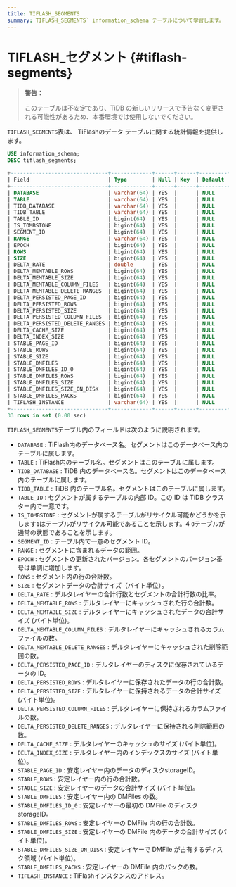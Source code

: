 ```yaml
---
title: TIFLASH_SEGMENTS
summary: TIFLASH_SEGMENTS` information_schema テーブルについて学習します。
---
```


# TIFLASH_セグメント {#tiflash-segments}

> **警告：**
>
> このテーブルは不安定であり、TiDB の新しいリリースで予告なく変更される可能性があるため、本番環境では使用しないでください。

`TIFLASH_SEGMENTS`表は、 TiFlashのデータ テーブルに関する統計情報を提供します。

```sql
USE information_schema;
DESC tiflash_segments;
```

```sql
+-------------------------------+-------------+------+------+---------+-------+
| Field                         | Type        | Null | Key  | Default | Extra |
+-------------------------------+-------------+------+------+---------+-------+
| DATABASE                      | varchar(64) | YES  |      | NULL    |       |
| TABLE                         | varchar(64) | YES  |      | NULL    |       |
| TIDB_DATABASE                 | varchar(64) | YES  |      | NULL    |       |
| TIDB_TABLE                    | varchar(64) | YES  |      | NULL    |       |
| TABLE_ID                      | bigint(64)  | YES  |      | NULL    |       |
| IS_TOMBSTONE                  | bigint(64)  | YES  |      | NULL    |       |
| SEGMENT_ID                    | bigint(64)  | YES  |      | NULL    |       |
| RANGE                         | varchar(64) | YES  |      | NULL    |       |
| EPOCH                         | bigint(64)  | YES  |      | NULL    |       |
| ROWS                          | bigint(64)  | YES  |      | NULL    |       |
| SIZE                          | bigint(64)  | YES  |      | NULL    |       |
| DELTA_RATE                    | double      | YES  |      | NULL    |       |
| DELTA_MEMTABLE_ROWS           | bigint(64)  | YES  |      | NULL    |       |
| DELTA_MEMTABLE_SIZE           | bigint(64)  | YES  |      | NULL    |       |
| DELTA_MEMTABLE_COLUMN_FILES   | bigint(64)  | YES  |      | NULL    |       |
| DELTA_MEMTABLE_DELETE_RANGES  | bigint(64)  | YES  |      | NULL    |       |
| DELTA_PERSISTED_PAGE_ID       | bigint(64)  | YES  |      | NULL    |       |
| DELTA_PERSISTED_ROWS          | bigint(64)  | YES  |      | NULL    |       |
| DELTA_PERSISTED_SIZE          | bigint(64)  | YES  |      | NULL    |       |
| DELTA_PERSISTED_COLUMN_FILES  | bigint(64)  | YES  |      | NULL    |       |
| DELTA_PERSISTED_DELETE_RANGES | bigint(64)  | YES  |      | NULL    |       |
| DELTA_CACHE_SIZE              | bigint(64)  | YES  |      | NULL    |       |
| DELTA_INDEX_SIZE              | bigint(64)  | YES  |      | NULL    |       |
| STABLE_PAGE_ID                | bigint(64)  | YES  |      | NULL    |       |
| STABLE_ROWS                   | bigint(64)  | YES  |      | NULL    |       |
| STABLE_SIZE                   | bigint(64)  | YES  |      | NULL    |       |
| STABLE_DMFILES                | bigint(64)  | YES  |      | NULL    |       |
| STABLE_DMFILES_ID_0           | bigint(64)  | YES  |      | NULL    |       |
| STABLE_DMFILES_ROWS           | bigint(64)  | YES  |      | NULL    |       |
| STABLE_DMFILES_SIZE           | bigint(64)  | YES  |      | NULL    |       |
| STABLE_DMFILES_SIZE_ON_DISK   | bigint(64)  | YES  |      | NULL    |       |
| STABLE_DMFILES_PACKS          | bigint(64)  | YES  |      | NULL    |       |
| TIFLASH_INSTANCE              | varchar(64) | YES  |      | NULL    |       |
+-------------------------------+-------------+------+------+---------+-------+
33 rows in set (0.00 sec)
```

`TIFLASH_SEGMENTS`テーブル内のフィールドは次のように説明されます。

-   `DATABASE` : TiFlash内のデータベース名。セグメントはこのデータベース内のテーブルに属します。
-   `TABLE` : TiFlash内のテーブル名。セグメントはこのテーブルに属します。
-   `TIDB_DATABASE` : TiDB 内のデータベース名。セグメントはこのデータベース内のテーブルに属します。
-   `TIDB_TABLE` : TiDB 内のテーブル名。セグメントはこのテーブルに属します。
-   `TABLE_ID` : セグメントが属するテーブルの内部 ID。この ID は TiDB クラスター内で一意です。
-   `IS_TOMBSTONE` : セグメントが属するテーブルがリサイクル可能かどうかを示します`1`はテーブルがリサイクル可能であることを示します。4 `0`テーブルが通常の状態であることを示します。
-   `SEGMENT_ID` : テーブル内で一意のセグメント ID。
-   `RANGE` : セグメントに含まれるデータの範囲。
-   `EPOCH` : セグメントの更新されたバージョン。各セグメントのバージョン番号は単調に増加します。
-   `ROWS` : セグメント内の行の合計数。
-   `SIZE` : セグメントデータの合計サイズ（バイト単位）。
-   `DELTA_RATE` : デルタレイヤーの合計行数とセグメントの合計行数の比率。
-   `DELTA_MEMTABLE_ROWS` : デルタレイヤーにキャッシュされた行の合計数。
-   `DELTA_MEMTABLE_SIZE` : デルタレイヤーにキャッシュされたデータの合計サイズ (バイト単位)。
-   `DELTA_MEMTABLE_COLUMN_FILES` : デルタレイヤーにキャッシュされるカラムファイルの数。
-   `DELTA_MEMTABLE_DELETE_RANGES` : デルタレイヤーにキャッシュされた削除範囲の数。
-   `DELTA_PERSISTED_PAGE_ID` : デルタレイヤーのディスクに保存されているデータの ID。
-   `DELTA_PERSISTED_ROWS` : デルタレイヤーに保存されたデータの行の合計数。
-   `DELTA_PERSISTED_SIZE` : デルタレイヤーに保持されるデータの合計サイズ (バイト単位)。
-   `DELTA_PERSISTED_COLUMN_FILES` : デルタレイヤーに保持されるカラムファイルの数。
-   `DELTA_PERSISTED_DELETE_RANGES` : デルタレイヤーに保持される削除範囲の数。
-   `DELTA_CACHE_SIZE` : デルタレイヤーのキャッシュのサイズ (バイト単位)。
-   `DELTA_INDEX_SIZE` : デルタレイヤー内のインデックスのサイズ (バイト単位)。
-   `STABLE_PAGE_ID` : 安定レイヤー内のデータのディスクstorageID。
-   `STABLE_ROWS` : 安定レイヤー内の行の合計数。
-   `STABLE_SIZE` : 安定レイヤーのデータの合計サイズ (バイト単位)。
-   `STABLE_DMFILES` : 安定レイヤー内の DMFiles の数。
-   `STABLE_DMFILES_ID_0` : 安定レイヤーの最初の DMFile のディスクstorageID。
-   `STABLE_DMFILES_ROWS` : 安定レイヤーの DMFile 内の行の合計数。
-   `STABLE_DMFILES_SIZE` : 安定レイヤーの DMFile 内のデータの合計サイズ (バイト単位)。
-   `STABLE_DMFILES_SIZE_ON_DISK` : 安定レイヤーで DMFile が占有するディスク領域 (バイト単位)。
-   `STABLE_DMFILES_PACKS` : 安定レイヤーの DMFile 内のパックの数。
-   `TIFLASH_INSTANCE` : TiFlashインスタンスのアドレス。

